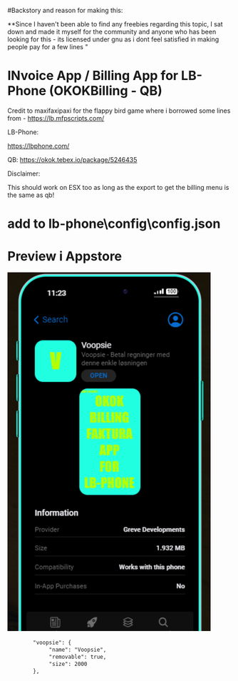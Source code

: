 #Backstory and reason for making this:

**Since I haven't been able to find any freebies regarding this topic, I sat down and made it myself for the community and anyone who has been looking for this - its licensed under gnu as i dont feel satisfied in making people pay for a few lines "
# INvoice App / Billing App for LB-Phone (OKOKBilling - QB)

Credit to maxifaxipaxi for the flappy bird game where i borrowed some lines from - https://lb.mfpscripts.com/

LB-Phone: 

https://lbphone.com/

QB: https://okok.tebex.io/package/5246435

Disclaimer:

This should work on ESX too as long as the export to get the billing menu is the same as qb!

# add to lb-phone\config\config.json

# Preview i Appstore
![alt text](image.png)

```
        "voopsie": {
             "name": "Voopsie",
             "removable": true,
             "size": 2000
        },
```
